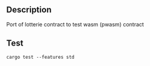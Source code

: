 ## Description
Port of lotterie contract to test wasm (pwasm) contract

## Test
```
cargo test --features std
```
